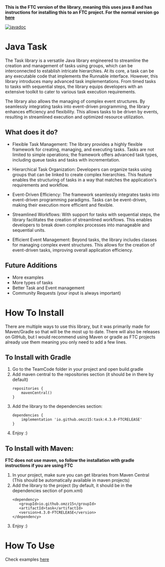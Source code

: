 **This is the FTC version of the library, meaning this uses java 8 and has instructions for installing this to an FTC project. For the normal version go [here](https://github.com/omzz15/task)**

[![javadoc](https://javadoc.io/badge2/io.github.omzz15/task/javadoc.svg)](https://javadoc.io/doc/io.github.omzz15/task)
# Java Task

The Task library is a versatile Java library engineered to streamline the creation and management of tasks using groups,
which can be interconnected to establish intricate hierarchies.
At its core, a task can be any executable code that implements the Runnable interface.
However, this library introduces many advanced task implementations.
From timed tasks to tasks with sequential steps,
the library equips developers with an extensive toolkit to cater to various task execution requirements.

The library also allows the managing of complex event structures.
By seamlessly integrating tasks into event-driven programming, the library enhances efficiency and flexibility.
This allows tasks to be driven by events, resulting in streamlined execution and optimized resource utilization.

## What does it do?
- Flexible Task Management: The library provides a highly flexible framework for creating, managing, and executing tasks. Tasks are not limited to simple operations; the framework offers advanced task types, including queue tasks and tasks with incrementation.

- Hierarchical Task Organization: Developers can organize tasks using groups that can be linked to create complex hierarchies. This feature enables the structuring of tasks in a way that matches the application's requirements and workflow.

- Event-Driven Efficiency: The framework seamlessly integrates tasks into event-driven programming paradigms. Tasks can be event-driven, making their execution more efficient and flexible.

- Streamlined Workflows: With support for tasks with sequential steps, the library facilitates the creation of streamlined workflows. This enables developers to break down complex processes into manageable and sequential units.

- Efficient Event Management: Beyond tasks, the library includes classes for managing complex event structures. This allows for the creation of event-driven tasks, improving overall application efficiency.

## Future Additions
- More examples
- More types of tasks
- Better Task and Event management
- Community Requests (your input is always important)

# How To Install
There are multiple ways to use this library,
but it was primarily made for Maven/Gradle so that will be the most up to date.
There will also be releases on GitHub,
but I would recommend using Maven or gradle as FTC projects already use them meaning you only need to add a few lines.

## To Install with Gradle
1. Go to the TeamCode folder in your project and open build.gradle
2. Add maven central to the repositories section (it should be in there by default)
    ```
    repositories {
        mavenCentral()
    }
    ```
3. Add the library to the dependencies section:
    ```
    dependencies {
        implementation 'io.github.omzz15:task:4.3.0-FTCRELEASE'
    }
    ```
4. Enjoy :)

## To Install with Maven:
**FTC does not use maven, so follow the installation with gradle instructions if you are using FTC**
1. In your project, make sure you can get libraries from Maven Central (This should be automatically available in maven projects)
2. Add the library to the project (by default, it should be in the dependencies section of pom.xml)
   ```
   <dependency>
      <groupId>io.github.omzz15</groupId>
      <artifactId>task</artifactId>
      <version>4.3.0-FTCRELEASE</version>
   </dependency>
   ```
3. Enjoy :)

# How To Use
Check examples [here](./src/test/java/examples)